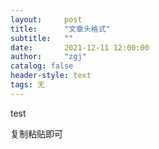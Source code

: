 ```yaml
---
layout:     post
title:      "文章头格式"
subtitle:   ""
date:       2021-12-11 12:00:00
author:     "zgj"
catalog: false
header-style: text
tags: 无
---
```






test



复制粘贴即可
